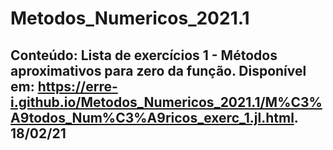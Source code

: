 # Metodos_Numericos_2021.1

## Conteúdo: Lista de exercícios 1 - Métodos aproximativos para zero da função. Disponível em: https://erre-i.github.io/Metodos_Numericos_2021.1/M%C3%A9todos_Num%C3%A9ricos_exerc_1.jl.html. 18/02/21

